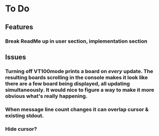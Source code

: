 # To Do

## Features

### Break ReadMe up in user section, implementation section


## Issues

### Turning off VT100mode prints a board on _every_ update. The resulting boards scrolling in the console makes it look like there are a few board being displayed, all updating simultaneously. It would nice to figure a way to make it more obvious what's really happening. 

### When message line count changes it can overlap cursor & existing stdout.

### Hide cursor?

